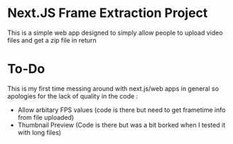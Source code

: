 # Next.JS Frame Extraction Project
This is a simple web app designed to simply allow people to upload video files and get a zip file in return

# To-Do
This is my first time messing around with next.js/web apps in general so apologies for the lack of quality in the code :
- Allow arbitary FPS values (code is there but need to get frametime info from file uploaded)
- Thumbnail Preview (Code is there but was a bit borked when I tested it with long files)


